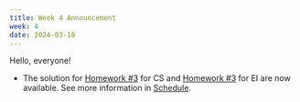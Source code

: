 ```yaml
---
title: Week 4 Announcement
week: 4
date: 2024-03-18
---
```

Hello, everyone!

- The solution for [Homework #3](https://basics.sjtu.edu.cn/~yangqizhe/pdf/la2024s/homework/LA-hw3forCS.pdf)  for CS and [Homework #3](https://basics.sjtu.edu.cn/~yangqizhe/pdf/la2024s/homework/LA-hw3forEI.pdf)  for EI 
are now available. See more information in [Schedule](../schedule).
